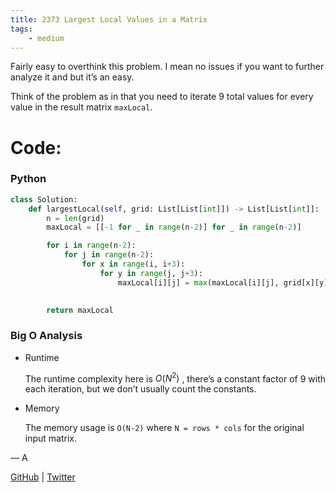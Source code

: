 ```yaml
---
title: 2373 Largest Local Values in a Matrix
tags:
    - medium
---
```




Fairly easy to overthink this problem. I mean no issues if you want to further analyze it and but it’s an easy.

Think of the problem as in that you need to iterate 9 total values for every value in the result matrix `maxLocal`.

# Code:

### Python

```python
class Solution:
    def largestLocal(self, grid: List[List[int]]) -> List[List[int]]:
        n = len(grid)
        maxLocal = [[-1 for _ in range(n-2)] for _ in range(n-2)]

        for i in range(n-2):
            for j in range(n-2):
                for x in range(i, i+3):
                    for y in range(j, j+3):
                        maxLocal[i][j] = max(maxLocal[i][j], grid[x][y])
                

        return maxLocal
```

### Big O Analysis

- Runtime
    
    The runtime complexity here is $O(N^2)$ , there’s a constant factor of 9 with each iteration, but we don’t usually count the constants.
    
- Memory
    
    The memory usage is `O(N-2)` where `N = rows * cols` for the original input matrix.
    

— A

[GitHub](https://github.com/AtharvaKamble) | [Twitter](https://twitter.com/AtharvaKamble07)